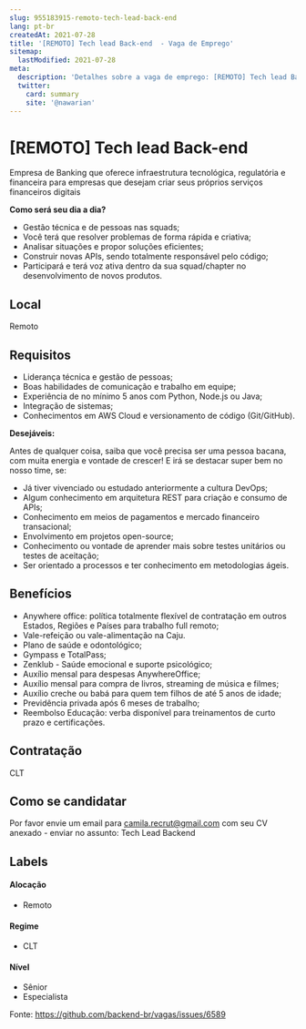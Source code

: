 ```yaml
---
slug: 955183915-remoto-tech-lead-back-end
lang: pt-br
createdAt: 2021-07-28
title: '[REMOTO] Tech lead Back-end  - Vaga de Emprego'
sitemap:
  lastModified: 2021-07-28
meta:
  description: 'Detalhes sobre a vaga de emprego: [REMOTO] Tech lead Back-end '
  twitter:
    card: summary
    site: '@nawarian'
---
```


# [REMOTO] Tech lead Back-end 

Empresa de Banking que oferece infraestrutura tecnológica, regulatória e financeira para empresas que desejam criar seus próprios serviços financeiros digitais

**Como será seu dia a dia?**

	
* Gestão técnica e de pessoas nas squads;
* Você terá que resolver problemas de forma rápida e criativa;
* Analisar situações e propor soluções eficientes;
* Construir novas APIs, sendo totalmente responsável pelo código;
* Participará e terá voz ativa dentro da sua squad/chapter no desenvolvimento de novos produtos.

## Local

Remoto

## Requisitos

* Liderança técnica e gestão de pessoas;
* Boas habilidades de comunicação e trabalho em equipe;
* Experiência de no mínimo 5 anos com Python, Node.js ou Java;
* Integração de sistemas;
* Conhecimentos em AWS Cloud e versionamento de código (Git/GitHub).


**Desejáveis:**

Antes de qualquer coisa, saiba que você precisa ser uma pessoa bacana, com muita energia e vontade de crescer!
E irá se destacar super bem no nosso time, se:

* Já tiver vivenciado ou estudado anteriormente a cultura DevOps;
* Algum conhecimento em arquitetura REST para criação e consumo de APIs;
* Conhecimento em meios de pagamentos e mercado financeiro transacional;
* Envolvimento em projetos open-source;
* Conhecimento ou vontade de aprender mais sobre testes unitários ou testes de aceitação;
* Ser orientado a processos e ter conhecimento em metodologias ágeis.


## Benefícios

* Anywhere office: política totalmente flexível de contratação em outros Estados, Regiões e Países para trabalho full remoto;
* Vale-refeição ou vale-alimentação na Caju.
* Plano de saúde e odontológico;
* Gympass e TotalPass;
* Zenklub - Saúde emocional e suporte psicológico;
* Auxílio mensal para despesas AnywhereOffice;
* Auxílio mensal para compra de livros, streaming de música e filmes;
* Auxílio creche ou babá para quem tem filhos de até 5 anos de idade;
* Previdência privada após 6 meses de trabalho;
* Reembolso Educação: verba disponível para treinamentos de curto prazo e certificações.

## Contratação

CLT

## Como se candidatar

Por favor envie um email para camila.recrut@gmail.com com seu CV anexado - enviar no assunto: Tech Lead Backend

## Labels

#### Alocação
- Remoto

#### Regime
- CLT

#### Nível
- Sênior
- Especialista




Fonte: https://github.com/backend-br/vagas/issues/6589